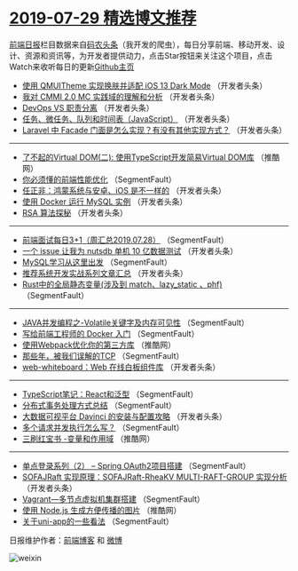 # [2019-07-29 精选博文推荐](https://toutiao.qdkfweb.cn/date/2019/07/29)

[前端日报](https://qdkfweb.cn/c/news)栏目数据来自[码农头条](https://toutiao.qdkfweb.cn/)（我开发的爬虫），每日分享前端、移动开发、设计、资源和资讯等，为开发者提供动力，点击Star按钮来关注这个项目，点击Watch来收听每日的更新[Github主页](https://github.com/kujian/frontendDaily)
* [使用 QMUITheme 实现换肤并适配 iOS 13 Dark Mode](https://toutiao.qdkfweb.cn/119759.html) （开发者头条）
* [我对 CMMI 2.0 MC 实践域的理解和分析](https://toutiao.qdkfweb.cn/119760.html) （开发者头条）
* [DevOps VS 职责分离](https://toutiao.qdkfweb.cn/119742.html) （开发者头条）
* [任务、微任务、队列和时间表（JavaScript）](https://toutiao.qdkfweb.cn/119761.html) （开发者头条）
* [Laravel 中 Facade 门面是怎么实现？有没有其他实现方式？](https://toutiao.qdkfweb.cn/119743.html) （开发者头条）

***
* [了不起的Virtual DOM(二): 使用TypeScript开发简易Virtual DOM库](https://toutiao.qdkfweb.cn/119768.html) （推酷网）
* [你必须懂的前端性能优化](https://toutiao.qdkfweb.cn/119719.html) （SegmentFault）
* [任正非：鸿蒙系统与安卓、iOS 是不一样的](https://toutiao.qdkfweb.cn/119736.html) （开发者头条）
* [使用 Docker 运行 MySQL 实例](https://toutiao.qdkfweb.cn/119755.html) （开发者头条）
* [RSA 算法探秘](https://toutiao.qdkfweb.cn/119757.html) （开发者头条）

***
* [前端面试每日3+1（周汇总2019.07.28）](https://toutiao.qdkfweb.cn/119727.html) （SegmentFault）
* [一个 issue 让我为 nutsdb 单机 10 亿数据测试](https://toutiao.qdkfweb.cn/119738.html) （开发者头条）
* [MySQL学习从这里出发](https://toutiao.qdkfweb.cn/119728.html) （SegmentFault）
* [推荐系统开发实战系列文章汇总](https://toutiao.qdkfweb.cn/119739.html) （开发者头条）
* [Rust中的全局静态变量(涉及到 match、lazy_static  、phf)](https://toutiao.qdkfweb.cn/119729.html) （SegmentFault）

***
* [JAVA并发编程之-Volatile关键字及内存可见性](https://toutiao.qdkfweb.cn/119730.html) （SegmentFault）
* [写给前端工程师的 Docker 入门](https://toutiao.qdkfweb.cn/119720.html) （SegmentFault）
* [使用Webpack优化你的第三方库](https://toutiao.qdkfweb.cn/119767.html) （推酷网）
* [那些年，被我们误解的TCP](https://toutiao.qdkfweb.cn/119731.html) （SegmentFault）
* [web-whiteboard：Web 在线白板组件库](https://toutiao.qdkfweb.cn/119745.html) （开发者头条）

***
* [TypeScript笔记：React和泛型](https://toutiao.qdkfweb.cn/119721.html) （SegmentFault）
* [分布式事务处理方式总结](https://toutiao.qdkfweb.cn/119732.html) （SegmentFault）
* [大数据可视平台 Davinci 的安装与配置攻略](https://toutiao.qdkfweb.cn/119748.html) （开发者头条）
* [多个请求并发执行怎么写？](https://toutiao.qdkfweb.cn/119722.html) （SegmentFault）
* [三刷红宝书 -变量和作用域](https://toutiao.qdkfweb.cn/119769.html) （推酷网）

***
* [单点登录系列（2） &#8211; Spring OAuth2项目搭建](https://toutiao.qdkfweb.cn/119733.html) （SegmentFault）
* [SOFAJRaft 实现原理：SOFAJRaft-RheaKV MULTI-RAFT-GROUP 实现分析](https://toutiao.qdkfweb.cn/119750.html) （开发者头条）
* [Vagrant—多节点虚拟机集群搭建](https://toutiao.qdkfweb.cn/119723.html) （SegmentFault）
* [使用 Node.js 生成方便传播的图片](https://toutiao.qdkfweb.cn/119770.html) （推酷网）
* [关于uni-app的一些看法](https://toutiao.qdkfweb.cn/119734.html) （SegmentFault）

日报维护作者：[前端博客](https://qdkfweb.cn/) 和 [微博](https://qdkfweb.cn/go/weibo)

![weixin](https://user-images.githubusercontent.com/3055447/38468989-651132ac-3b80-11e8-8e6b-15122322a9d7.png)